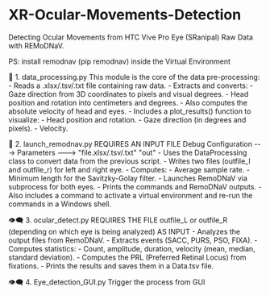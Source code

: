 # XR-Ocular-Movements-Detection
Detecting Ocular Movements from HTC Vive Pro Eye (SRanipal) Raw Data with REMoDNaV. 

PS: install remodnav (pip remodnav) inside the Virtual Environment

🧪 1. data_processing.py
    This module is the core of the data pre-processing:
    - Reads a .xlsx/.tsv/.txt file containing raw data.
    - Extracts and converts:
        - Gaze direction from 3D coordinates to pixels and visual degrees.
        - Head position and rotation into centimeters and degrees.
        - Also computes the absolute velocity of head and eyes.
        - Includes a plot_results() function to visualize:
            - Head position and rotation.
            - Gaze direction (in degrees and pixels).
            - Velocity.

🚀 2. launch_remodnav.py
    REQUIRES AN INPUT FILE
    Debug Configuration ---> Parameters ---> "file.xlsx/.tsv/.txt" "out"
    - Uses the DataProcessing class to convert data from the previous script.
    - Writes two files (outfile_l and outfile_r) for left and right eye.
    - Computes:
        - Average sample rate.
        - Minimum length for the Savitzky-Golay filter.
        - Launches RemoDNaV via subprocess for both eyes.
        - Prints the commands and RemoDNaV outputs.
        - Also includes a command to activate a virtual environment and re-run the commands in a Windows shell.

👁️‍🗨️ 3. ocular_detect.py
    REQUIRES THE FILE outfile_L or outfile_R (depending on which eye is being analyzed) AS INPUT
    - Analyzes the output files from RemoDNaV.
    - Extracts events (SACC, PURS, PSO, FIXA).
    - Computes statistics:
        - Count, amplitude, duration, velocity (mean, median, standard deviation).
        - Computes the PRL (Preferred Retinal Locus) from fixations.
        - Prints the results and saves them in a Data.tsv file.

👁️‍🗨️ 4. Eye_detection_GUI.py
    Trigger the process from GUI
